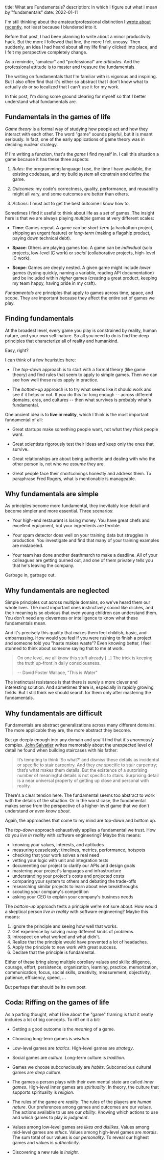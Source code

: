 title: What are Fundamentals?
description: In which I figure out what I mean by "fundamentals"
date: 2022-01-11

I'm still thinking about the amateur/professional distinction I [wrote about
recently][ap], not least because I blundered into it.

Before that post, I had been planning to write about a minor productivity hack.
But the more I followed that line, the more I felt uneasy. Then suddenly, an
idea I had heard about all my life finally clicked into place, and I felt my
perspective completely change.

[ap]: /log/amateurs-and-professionals/

As a reminder, "amateur" and "professional" are *attitudes*. And the
professional attitude is to master and treasure the fundamentals.

The writing on fundamentals that I'm familiar with is vigorous and inspiring.
But I also often find that it's either so abstract that I don't know what to
actually *do* or so localized that I can't use it for my work.

In this post, I'm doing some ground clearing for myself so that I better
understand what fundamentals are.


## Fundamentals in the games of life

<dfn>Game theory</dfn> is a formal way of studying how people act and how they
interact with each other. The word "game" sounds playful, but it is meant
seriously. In fact, one of the early applications of game theory was in
deciding nuclear strategy.

If I'm writing a function, that's the <dfn>game</dfn> I find myself in. I call
this situation a game because it has these three aspects:

1. <dfn>Rules</dfn>: the programming language I use, the time I have available,
   the existing codebase, and my build system all constrain and define the
   game.

2. <dfn>Outcomes</dfn>: my code's correctness, quality, performance, and
   reusability might all vary, and some outcomes are better than others.

3. <dfn>Actions</dfn>: I must act to get the best outcome I know how to.

Sometimes I find it useful to think about life as a *set* of games. The insight
here is that we are always playing *multiple* games at very different scales:

- **Time**: Games repeat. A game can be *short-term* (a hackathon project,
  shipping an urgent feature) or *long-term* (making a flagship product,
  paying down technical debt).

- **Space**: Others are playing games too. A game can be *individual* (solo
  projects, low-level [IC] work) or *social* (collaborative projects,
  high-level IC work).

- **Scope**: Games are deeply nested. A given game might include *lower* games
  (typing quickly, naming a variable, reading API documentation) and be
  included within *higher* games (creating a great product, keeping my team
  happy, having pride in my craft).

[IC]: https://www.indeed.com/career-advice/finding-a-job/what-is-an-individual-contributor

<dfn>Fundamentals</dfn> are principles that apply to games across time, space,
and scope. They are important because they affect the entire set of games we
play.


## Finding fundamentals

At the broadest level, every game you play is constrained by reality, human
nature, and your own self-nature. So all you need to do is find the deep
principles that characterize all of reality and humankind.

Easy, right?

I can think of a few heuristics here:

- The *top-down* approach is to start with a formal theory (like game theory)
  and find rules that seem to apply to simple games. Then we can see how well
  those rules apply in practice.

- The *bottom-up* approach is to try what seems like it should work and see if
  it helps or not. If you do this for long enough -- across different domains,
  eras, and cultures -- then what survives is probably what's fundamental.

One ancient idea is to **live in reality**, which I think is the most important
fundamental of all:

- Great startups make something people want, not what they *think* people
  want.

- Great scientists rigorously test their ideas and keep only the ones that
  survive.

- Great relationships are about being authentic and dealing with who the other
  person is, not who we *assume* they are.

- Great people face their shortcomings honestly and address them. To paraphrase
  Fred Rogers, what is mentionable is manageable.

 
## Why fundamentals are simple

As principles become more fundamental, they inevitably lose detail and become 
simpler and more essential. Three scenarios:

- Your high-end restaurant is losing money. You have great chefs and excellent
  equipment, but your ingredients are terrible.

- Your spam detector does well on your training data but struggles in
  production. You investigate and find that many of your training examples are
  mislabeled.

- Your team has done another deathmarch to make a deadline. All of your
  colleagues are getting burned out, and one of them privately tells you that
  he's leaving the company.

Garbage in, garbage out.


## Why fundamentals are neglected

Simple principles cut across multiple domains, so we've heard them our whole
lives. The most important ones instinctively sound like clichés, and their
meaning is so obvious that even young children can understand them. You don't
need any cleverness or intelligence to know what these fundamentals mean.

And it's precisely this quality that makes them feel childish, basic,
and embarrassing. How would you feel if you were rushing to finish a project
and someone told you "haste makes waste"? Even knowing better, I feel
stunned to think about someone saying that to me at work.

> On one level, we all know this stuff already [...] The trick is keeping the
> truth up-front in daily consciousness.
>
> -- David Foster Wallace, "This is Water"

The instinctual resistance is that there is surely a more clever and
interesting solution. And sometimes there is, especially in rapidly growing
fields. But I still think we should search for them only after mastering the
fundamentals.


## Why fundamentals are difficult

Fundamentals are abstract generalizations across many different domains. The
more applicable they are, the more abstract they become.

But go deeply enough into any domain and you'll find that it's *enormously*
complex. [John Salvatier][john] writes memorably about the unexpected level of
detail he found when building staircases with his father:

> It’s tempting to think ‘So what?’ and dismiss these details as incidental or
> specific to stair carpentry. And they *are* specific to stair carpentry;
> that’s what makes them details. But the existence of a surprising number of
> meaningful details is not specific to stairs. Surprising detail is a near
> universal property of getting up close and personal with reality.

[john]: http://johnsalvatier.org/blog/2017/reality-has-a-surprising-amount-of-detail

There's a clear tension here. The fundamental seems too abstract to work with
the details of the situation. Or in the worst case, the fundamental makes sense
from the perspective of a higher-level game that we don't understand *or
even know about*.

Again, the approaches that come to my mind are top-down and bottom up.

The *top-down* approach exhaustively applies a fundamental we trust. How do you
*live in reality* with software engineering? Maybe this means:

- knowing your values, interests, and aptitudes
- measuring ceaselessly: timelines, metrics, performance, hotspots
- checking that your work solves a real need
- vetting your logic with unit and integration tests
- documenting our project to clarify our APIs and design goals
- mastering your project's languages and infrastructure
- understanding your project's costs and projected costs
- comparing your system to others and debating the trade-offs
- researching similar projects to learn about new breakthroughs
- scouting your company's competition
- asking your CEO to explain your company's business needs

The *bottom-up* approach tests a principle we're not sure about. How would a
skeptical person *live in reality* with software engineering? Maybe this means:

1. Ignore the principle and seeing how well that works.
2. Get experience by solving many different kinds of problems.
3. Introspect on what worked and what didn't.
4. Realize that the principle would have prevented a lot of headaches.
5. Apply the principle to new work with great success.
6. Declare that the principle is fundamental.

Either of these bring along multiple corollary values and skills: diligence,
courage, effort, persistence, organization, learning, practice, memorization,
communication, focus, social skills, creativity, measurement, objectivity,
patience, efficiency, speed, ...

But perhaps that should be its own post.


## Coda: Riffing on the games of life

As a parting thought, what I like about the "game" framing is that it neatly
includes a lot of big concepts. To riff on it a bit:

- Getting a good outcome is the <dfn>meaning</dfn> of a game.

- Choosing long-term games is <dfn>wisdom</dfn>.

- Low-level games are <dfn>tactics</dfn>. High-level games are
<dfn>strategy</dfn>.

- Social games are <dfn>culture</dfn>. Long-term culture is
  <dfn>tradition</dfn>.

- Games we choose subconsciously are <dfn>habits</dfn>. Subconscious cultural
  games are <dfn>deep culture</dfn>.

- The games a person plays with their own mental state are called <dfn>inner
  games</dfn>. High-level inner games are <dfn>spirituality</dfn>. In theory,
  the culture that supports spirituality is <dfn>religion</dfn>.

- The rules of the game are <dfn>reality</dfn>. The rules of the players are
  <dfn>human nature</dfn>. Our preferences among games and outcomes are our
  <dfn>values</dfn>. The actions available to us are our <dfn>ability</dfn>.
  Knowing which actions to use and which games to play is <dfn>judgment</dfn>.

- Values among low-level games are <dfn>likes and dislikes</dfn>. Values among
  mid-level games are <dfn>ethics</dfn>. Values among high-level games are
  <dfn>morals</dfn>. The sum total of our values is our <dfn>personality</dfn>.
  To reveal our highest games and values is <dfn>authenticity</dfn>.

- Discovering a new rule is <dfn>insight</dfn>.
